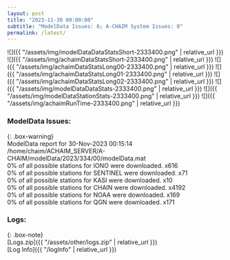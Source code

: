 ```yaml
---
layout: post
title: "2023-11-30 00:00:00"
subtitle: "ModelData Issues: 6; A-CHAIM System Issues: 0"
permalink: /latest/
---
```


![]({{ "/assets/img/modelDataDataStatsShort-2333400.png" | relative_url }})
![]({{ "/assets/img/achaimDataStatsShort-2333400.png" | relative_url }})
![]({{ "/assets/img/achaimDataStatsLong00-2333400.png" | relative_url }})
![]({{ "/assets/img/achaimDataStatsLong01-2333400.png" | relative_url }})
![]({{ "/assets/img/achaimDataStatsLong02-2333400.png" | relative_url }})
![]({{ "/assets/img/modelDataDataStats-2333400.png" | relative_url }})
![]({{ "/assets/img/modelDataStationStats-2333400.png" | relative_url }})
![]({{ "/assets/img/achaimRunTime-2333400.png" | relative_url }})


### ModelData Issues:  
  
{: .box-warning}  
 ModelData report for 30-Nov-2023 00:15:14   
 /home/chaim/ACHAIM_SERVER/A-CHAIM/modelData/2023/334/00/modelData.mat   
 0% of all possible stations for IONO were downloaded. x616   
 0% of all possible stations for SENTINEL were downloaded. x71   
 0% of all possible stations for KASI were downloaded. x10   
 0% of all possible stations for CHAIN were downloaded. x4192   
 0% of all possible stations for NOAA were downloaded. x169   
 0% of all possible stations for QGN were downloaded. x171   
  


### Logs:  
  
{: .box-note}  
[Logs.zip]({{ "/assets/other/logs.zip" | relative_url }})  
[Log Info]({{ "/logInfo" | relative_url }})  
